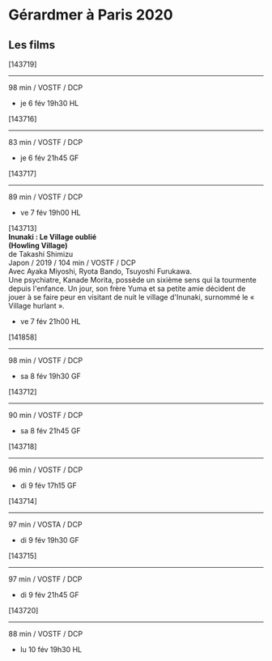 # Gérardmer à Paris 2020

## Les films

[143719]  
****  
98 min / VOSTF / DCP

- je 6 fév 19h30 HL

[143716]  
****  
83 min / VOSTF / DCP

- je 6 fév 21h45 GF

[143717]  
****  
89 min / VOSTF / DCP

- ve 7 fév 19h00 HL

[143713]  
**Inunaki : Le Village oublié**  
**(Howling Village)**  
de Takashi Shimizu  
Japon / 2019 / 104 min / VOSTF / DCP  
Avec Ayaka Miyoshi, Ryota Bando, Tsuyoshi Furukawa.  
Une psychiatre, Kanade Morita, possède un sixième sens qui la tourmente depuis l'enfance. Un jour, son frère Yuma et sa petite amie décident de jouer à se faire peur en visitant de nuit le village d'Inunaki, surnommé le « Village hurlant ».

- ve 7 fév 21h00 HL

[141858]  
****  
98 min / VOSTF / DCP

- sa 8 fév 19h30 GF

[143712]  
****  
90 min / VOSTF / DCP

- sa 8 fév 21h45 GF

[143718]  
****  
96 min / VOSTF / DCP

- di 9 fév 17h15 GF

[143714]  
****  
97 min / VOSTA / DCP

- di 9 fév 19h30 GF

[143715]  
****  
97 min / VOSTF / DCP

- di 9 fév 21h45 GF

[143720]  
****  
88 min / VOSTF / DCP

- lu 10 fév 19h30 HL

